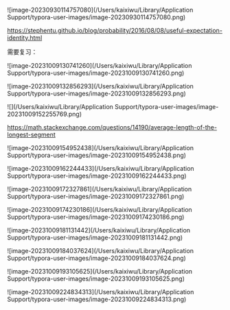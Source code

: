 ![image-20230930114757080](/Users/kaixiwu/Library/Application Support/typora-user-images/image-20230930114757080.png)

https://stephentu.github.io/blog/probability/2016/08/08/useful-expectation-identity.html



需要复习：

![image-20231009130741260](/Users/kaixiwu/Library/Application Support/typora-user-images/image-20231009130741260.png)

![image-20231009132856293](/Users/kaixiwu/Library/Application Support/typora-user-images/image-20231009132856293.png)

![](/Users/kaixiwu/Library/Application Support/typora-user-images/image-20231009152255769.png)

https://math.stackexchange.com/questions/14190/average-length-of-the-longest-segment





![image-20231009154952438](/Users/kaixiwu/Library/Application Support/typora-user-images/image-20231009154952438.png)

![image-20231009162244433](/Users/kaixiwu/Library/Application Support/typora-user-images/image-20231009162244433.png)

![image-20231009172327861](/Users/kaixiwu/Library/Application Support/typora-user-images/image-20231009172327861.png)

![image-20231009174230186](/Users/kaixiwu/Library/Application Support/typora-user-images/image-20231009174230186.png)

![image-20231009181131442](/Users/kaixiwu/Library/Application Support/typora-user-images/image-20231009181131442.png)

![image-20231009184037624](/Users/kaixiwu/Library/Application Support/typora-user-images/image-20231009184037624.png)

![image-20231009193105625](/Users/kaixiwu/Library/Application Support/typora-user-images/image-20231009193105625.png)





![image-20231009224834313](/Users/kaixiwu/Library/Application Support/typora-user-images/image-20231009224834313.png)

